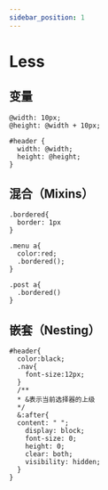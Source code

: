 ```yaml
---
sidebar_position: 1
---
```


# Less

## 变量
```less
@width: 10px;
@height: @width + 10px;

#header {
  width: @width;
  height: @height;
}
```

## 混合（Mixins）
```less
.bordered{
  border: 1px
}

.menu a{
  color:red;
  .bordered();
}

.post a{
  .bordered()
}
```

## 嵌套（Nesting）
```less
#header{
  color:black;
  .nav{
    font-size:12px;
  }
  /**
  * &表示当前选择器的上级
  */ 
  &:after{
  content: " ";
    display: block;
    font-size: 0;
    height: 0;
    clear: both;
    visibility: hidden;
  }
}
```